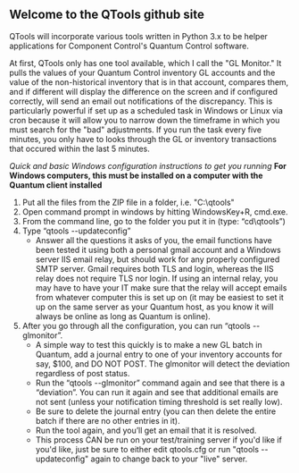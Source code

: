 ## Welcome to the QTools github site

QTools will incorporate various tools written in Python 3.x to be helper applications for Component Control's Quantum Control software.

At first, QTools only has one tool available, which I call the "GL Monitor."  It pulls the values of your Quantum Control inventory GL accounts and the value of the non-historical inventory that is in that account, compares them, and if different will display the difference on the screen and if configured correctly, will send an email out notifications of the discrepancy.  This is particularly powerful if set up as a scheduled task in Windows or Linux via cron because it will allow you to narrow down the timeframe in which you must search for the "bad" adjustments.  If you run the task every five minutes, you only have to looks through the GL or inventory transactions that occured within the last 5 minutes.

*Quick and basic Windows configuration instructions to get you running*
**For Windows computers, this must be installed on a computer with the Quantum client installed**

1. Put all the files from the ZIP file in a folder, i.e. "C:\qtools"
1. Open command prompt in windows by hitting WindowsKey+R, cmd.exe.
1. From the command line, go to the folder you put it in (type: “cd\qtools”)
1. Type “qtools --updateconfig”
    * Answer all the questions it asks of you, the email functions have been tested it using both a personal gmail account and a Windows server IIS email relay, but should work for any properly configured SMTP server.  Gmail requires both TLS and login, whereas the IIS relay does not require TLS nor login.  If using an internal relay, you may have to have your IT make sure that the relay will accept emails from whatever computer this is set up on (it may be easiest to set it up on the same server as your Quantum host, as you know it will always be online as long as Quantum is online).
1. After you go through all the configuration, you can run “qtools --glmonitor”.  
    * A simple way to test this quickly is to make a new GL batch in Quantum, add a journal entry to one of your inventory accounts for say, $100, and DO NOT POST.  The glmonitor will detect the deviation regardless of post status.  
    * Run the “qtools --glmonitor” command again and see that there is a “deviation”.  You can run it again and see that additional emails are not sent (unless your notification timing threshold is set really low).  
    * Be sure to delete the journal entry (you can then delete the entire batch if there are no other entries in it).  
    * Run the tool again, and you’ll get an email that it is resolved.
    * This process CAN be run on your test/training server if you'd like if you'd like, just be sure to either edit qtools.cfg or run "qtools --updateconfig" again to change back to your "live" server.
